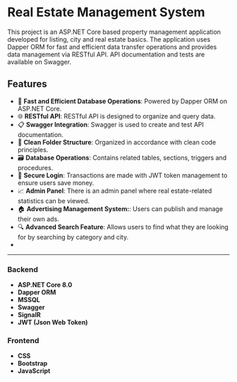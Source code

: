 # Real Estate Management System

This project is an ASP.NET Core based property management application developed for listing, city and real estate basics. The application uses Dapper ORM for fast and efficient data transfer operations and provides data management via RESTful API. API documentation and tests are available on Swagger.

## Features

- 🚀 **Fast and Efficient Database Operations**: Powered by Dapper ORM on ASP.NET Core.
- 🌐 **RESTful API**: RESTful API is designed to organize and query data.
- 📋 **Swagger Integration**: Swagger is used to create and test API documentation.
- 📂 **Clean Folder Structure**: Organized in accordance with clean code principles.
- 🗃️ **Database Operations**: Contains related tables, sections, triggers and procedures.
- 🔐 **Secure Login**: Transactions are made with JWT token management to ensure users save money.
- 📈 **Admin Panel**: There is an admin panel where real estate-related statistics can be viewed.
- 🏠 **Advertising Management System:**: Users can publish and manage their own ads.
- 🔍 **Advanced Search Feature**: Allows users to find what they are looking for by searching by category and city.
- 
<hr>

### Backend
- **ASP.NET Core 8.0**
- **Dapper ORM**
- **MSSQL**
- **Swagger**
- **SignalR**
- **JWT (Json Web Token)**

### Frontend
- **CSS**
- **Bootstrap**
- **JavaScript**



